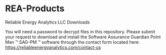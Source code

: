 # REA-Products
Reliable Energy Analytics LLC Downloads

You will need a password to decrypt files in this repository. Please submit your request to download and install the Software Assurance Guardian Point Man ™ SAG-PM ™ software through the contact form located here: 
https://reliableenergyanalytics.com/contact-us
